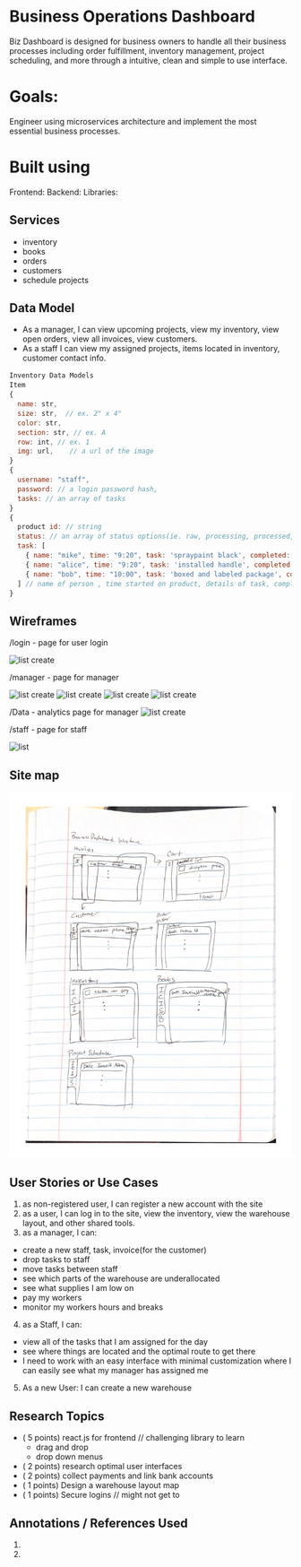 # Business Operations Dashboard
Biz Dashboard is designed for business owners to handle all their business processes including order fulfillment, inventory management, project scheduling, and more through a intuitive, clean and simple to use interface. 

# Goals:
Engineer using microservices architecture and implement the most essential business processes. 

# Built using
Frontend:
Backend:
Libraries:

## Services
- inventory
- books
- orders
- customers
- schedule projects

## Data Model

* As a manager, I can view upcoming projects, view my inventory, view open orders, view all invoices, view customers.
* As a staff I can view my assigned projects, items located in inventory, customer contact info.

```javascript
Inventory Data Models
Item
{
  name: str, 
  size: str,  // ex. 2" x 4"
  color: str,    
  section: str, // ex. A
  row: int, // ex. 1
  img: url,    // a url of the image
}
{
  username: "staff",
  password: // a login password hash,
  tasks: // an array of tasks
}
{
  product id: // string
  status: // an array of status options(ie. raw, processing, processed, ready to ship, shipped, collected payment)
  task: [
    { name: "mike", time: "9:20", task: 'spraypaint black', completed: false},
    { name: "alice", time: "9:20", task: 'installed handle', completed: false},
    { name: "bob", time: "10:00", task: 'boxed and labeled package', completed: true},
  ] // name of person , time started on product, details of task, completed status
}
```
## Wireframes
/login - page for user login

![list create](documentation/Login.png)

/manager - page for manager 

![list create](documentation/M1.png)
![list create](documentation/M2.png)
![list create](documentation/M3.png)
![list create](documentation/M4.png)

/Data - analytics page for manager
![list create](documentation/Data.png)

/staff - page for staff

![list](documentation/S1.png)

## Site map
![list](documentation/Sitemap.png)

## User Stories or Use Cases
1. as non-registered user, I can register a new account with the site
2. as a user, I can log in to the site, view the inventory, view the warehouse layout, and other shared tools.
3. as a manager, I can: 
  - create a new staff, task, invoice(for the customer)
  - drop tasks to staff
  - move tasks between staff
  - see which parts of the warehouse are underallocated
  - see what supplies I am low on
  - pay my workers
  - monitor my workers hours and breaks
4. as a Staff, I can:
  - view all of the tasks that I am assigned for the day
  - see where things are located and the optimal route to get there
  - I need to work with an easy interface with minimal customization where I can easily see what my manager has assigned me
5. As a new User:
  I can create a new warehouse
 


## Research Topics
* ( 5 points) react.js for frontend // challenging library to learn
  * drag and drop
  * drop down menus
* ( 2 points) research optimal user interfaces
* ( 2 points) collect payments and link bank accounts
* ( 1 points) Design a warehouse layout map
* ( 1 points) Secure logins // might not get to

## Annotations / References Used
1. 
2.



